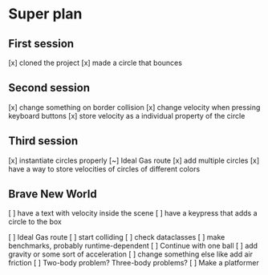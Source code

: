 # Super plan

## First session

[x] cloned the project
[x] made a circle that bounces

## Second session

[x] change something on border collision
[x] change velocity when pressing keyboard buttons
[x] store velocity as a individual property of the circle

## Third session

[x] instantiate circles properly
[~] Ideal Gas route
    [x] add multiple circles
    [x] have a way to store velocities of circles of different colors


## Brave New World

[ ] have a text with velocity inside the scene
[ ] have a keypress that adds a circle to the box

[ ] Ideal Gas route
    [ ] start colliding
    [ ] check dataclasses
    [ ] make benchmarks, probably runtime-dependent
[ ] Continue with one ball
    [ ] add gravity or some sort of acceleration
    [ ] change something else like add air friction
[ ] Two-body problem? Three-body problems?
[ ] Make a platformer
